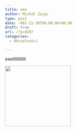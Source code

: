 ```yaml
---
title: eee
author: Michał Zając
type: post
date: -001-11-30T00:00:00+00:00
draft: true
url: /?p=4287
categories:
  - Aktualności

---
```

eeelllllllllllll

<img class="alignnone size-medium wp-image-4288" src="http://www.ibby.pl/wp-content/uploads/2017/08/first-they-do-an-on-line-search-arnie-levi-217x200.jpg" alt="" width="217" height="200" srcset="http://www.ibby.pl/wp-content/uploads/2017/08/first-they-do-an-on-line-search-arnie-levi-217x200.jpg 217w, http://www.ibby.pl/wp-content/uploads/2017/08/first-they-do-an-on-line-search-arnie-levi-109x100.jpg 109w, http://www.ibby.pl/wp-content/uploads/2017/08/first-they-do-an-on-line-search-arnie-levi.jpg 300w" sizes="(max-width: 217px) 100vw, 217px" />